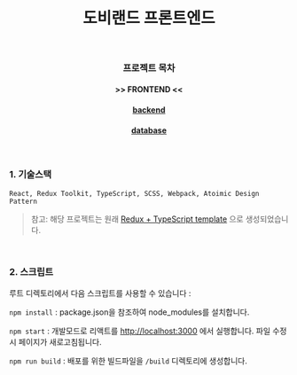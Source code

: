 <h1 align="center">도비랜드 프론트엔드</h1>

<br />

<h3 align="center">프로젝트 목차</h3>
<h4 align="center"> >> FRONTEND << </h4>
<h4 align="center"><a href="https://github.com/dobbyland/dobbyland_backend_express">backend</a></h4>
<h4 align="center"><a href="https://github.com/dobbyland/dobbyland_database_mysql">database</a></h4>

<br />

### 1. 기술스택
```plaintext
React, Redux Toolkit, TypeScript, SCSS, Webpack, Atoimic Design Pattern
```
> 참고: 해당 프로젝트는 원래 [Redux + TypeScript template](https://redux-toolkit.js.org/introduction/getting-started#using-create-react-app) 으로 생성되었습니다.

<br />

### 2. 스크립트

루트 디렉토리에서 다음 스크립트를 사용할 수 있습니다 :

`npm install` :  package.json을 참조하여 node_modules를 설치합니다.

`npm start` : 개발모드로 리액트를 [http://localhost:3000](http://localhost:3000) 에서 실행합니다. 파일 수정시 페이지가 새로고침됩니다.

`npm run build` : 배포를 위한 빌드파일을 `/build` 디렉토리에 생성합니다.

<br />